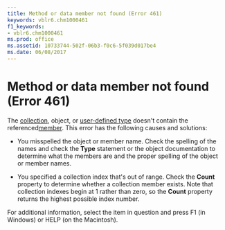 ```yaml
---
title: Method or data member not found (Error 461)
keywords: vblr6.chm1000461
f1_keywords:
- vblr6.chm1000461
ms.prod: office
ms.assetid: 10733744-502f-06b3-f0c6-5f039d017be4
ms.date: 06/08/2017
---
```



# Method or data member not found (Error 461)

The [collection](../../Glossary/vbe-glossary.md#collection), object, or [user-defined type](../../Glossary/vbe-glossary.md#user-defined-type) doesn't contain the referenced[member](../../Glossary/vbe-glossary.md#member). This error has the following causes and solutions:



- You misspelled the object or member name. Check the spelling of the names and check the  **Type** statement or the object documentation to determine what the members are and the proper spelling of the object or member names.
    
- You specified a collection index that's out of range. Check the  **Count** property to determine whether a collection member exists. Note that collection indexes begin at 1 rather than zero, so the **Count** property returns the highest possible index number.
    

For additional information, select the item in question and press F1 (in Windows) or HELP (on the Macintosh).

